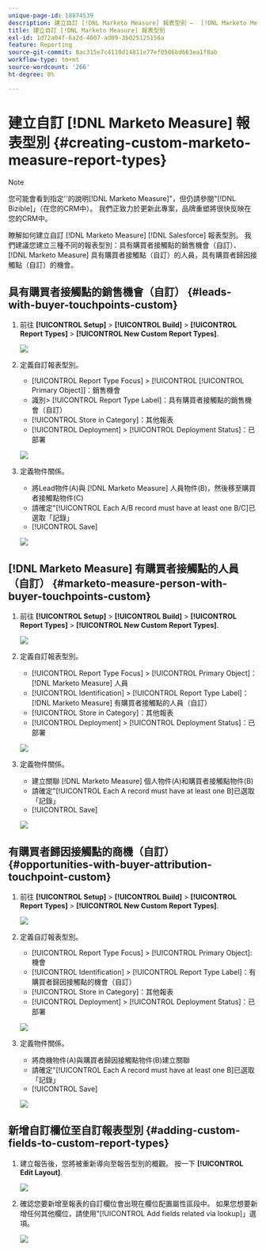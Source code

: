 ```yaml
---
unique-page-id: 18874539
description: 建立自訂 [!DNL Marketo Measure] 報表型別 —  [!DNL Marketo Measure]  — 產品檔案
title: 建立自訂 [!DNL Marketo Measure] 報表型別
exl-id: 1d72a04f-6a2d-4607-ad09-3b025125156a
feature: Reporting
source-git-commit: 8ac315e7c4110d14811e77ef0586bd663ea1f8ab
workflow-type: tm+mt
source-wordcount: '266'
ht-degree: 0%

---
```


# 建立自訂 [!DNL Marketo Measure] 報表型別 {#creating-custom-marketo-measure-report-types}

>[!NOTE]
>
>您可能會看到指定&#39;&#39;的說明[!DNL Marketo Measure]&quot;，但仍請參閱&quot;[!DNL Bizible]」（在您的CRM中）。 我們正致力於更新此專案，品牌重塑將很快反映在您的CRM中。

瞭解如何建立自訂 [!DNL Marketo Measure] [!DNL Salesforce] 報表型別。 我們建議您建立三種不同的報表型別：具有購買者接觸點的銷售機會（自訂）、 [!DNL Marketo Measure] 具有購買者接觸點（自訂）的人員，具有購買者歸因接觸點（自訂）的機會。

## 具有購買者接觸點的銷售機會（自訂） {#leads-with-buyer-touchpoints-custom}

1. 前往 **[!UICONTROL Setup]** > **[!UICONTROL Build]** > **[!UICONTROL Report Types]** > **[!UICONTROL New Custom Report Types]**.

   ![](assets/1.png)

1. 定義自訂報表型別。

   * [!UICONTROL Report Type Focus] > [!UICONTROL [!UICONTROL Primary Object]]：銷售機會
   * 識別> [!UICONTROL Report Type Label]：具有購買者接觸點的銷售機會（自訂）
   * [!UICONTROL Store in Category]：其他報表
   * [!UICONTROL Deployment] > [!UICONTROL Deployment Status]：已部署

   ![](assets/2.png)

1. 定義物件關係。

   * 將Lead物件(A)與 [!DNL Marketo Measure] 人員物件(B)，然後移至購買者接觸點物件(C)
   * 請確定&quot;[!UICONTROL Each A/B record must have at least one B/C]已選取「記錄」
   * [!UICONTROL Save]

   ![](assets/3.png)

## [!DNL Marketo Measure] 有購買者接觸點的人員（自訂） {#marketo-measure-person-with-buyer-touchpoints-custom}

1. 前往 **[!UICONTROL Setup]** > **[!UICONTROL Build]** > **[!UICONTROL Report Types]** > **[!UICONTROL New Custom Report Types]**.

   ![](assets/4.png)

1. 定義自訂報表型別。

   * [!UICONTROL Report Type Focus] > [!UICONTROL Primary Object]： [!DNL Marketo Measure] 人員
   * [!UICONTROL Identification] > [!UICONTROL Report Type Label]： [!DNL Marketo Measure] 有購買者接觸點的人員（自訂）
   * [!UICONTROL Store in Category]：其他報表
   * [!UICONTROL Deployment] > [!UICONTROL Deployment Status]：已部署

   ![](assets/5.png)

1. 定義物件關係。

   * 建立關聯 [!DNL Marketo Measure] 個人物件(A)和購買者接觸點物件(B)
   * 請確定&quot;[!UICONTROL Each A record must have at least one B]已選取「記錄」
   * [!UICONTROL Save]

   ![](assets/6.png)

## 有購買者歸因接觸點的商機（自訂） {#opportunities-with-buyer-attribution-touchpoint-custom}

1. 前往 **[!UICONTROL Setup]** > **[!UICONTROL Build]** > **[!UICONTROL Report Types]** > **[!UICONTROL New Custom Report Types]**.

   ![](assets/7.png)

1. 定義自訂報表型別。

   * [!UICONTROL Report Type Focus] > [!UICONTROL Primary Object]: 機會
   * [!UICONTROL Identification] > [!UICONTROL Report Type Label]：有購買者歸因接觸點的機會（自訂）
   * [!UICONTROL Store in Category]：其他報表
   * [!UICONTROL Deployment] > [!UICONTROL Deployment Status]：已部署

   ![](assets/8.png)

1. 定義物件關係。

   * 將商機物件(A)與購買者歸因接觸點物件(B)建立關聯
   * 請確定&quot;[!UICONTROL Each A record must have at least one B]已選取「記錄」
   * [!UICONTROL Save]

   ![](assets/9.png)

## 新增自訂欄位至自訂報表型別 {#adding-custom-fields-to-custom-report-types}

1. 建立報告後，您將被重新導向至報告型別的概觀。 按一下 **[!UICONTROL Edit Layout]**.

   ![](assets/10.png)

1. 確認您要新增至報表的自訂欄位會出現在欄位配置屬性區段中。 如果您想要新增任何其他欄位，請使用&quot;[!UICONTROL Add fields related via lookup]」選項。

   ![](assets/11.png)
